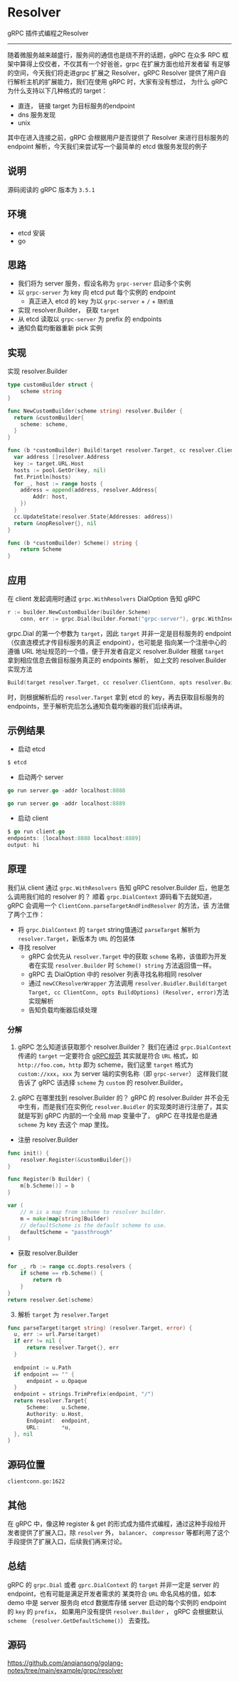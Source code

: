 # Resolver
gRPC 插件式编程之Resolver

--- 

随着微服务越来越盛行，服务间的通信也是绕不开的话题，gRPC 在众多 RPC 框架中算得上佼佼者，不仅其有一个好爸爸，grpc 在扩展方面也给开发者留
有足够的空间，今天我们将走进grpc 扩展之 Resolver，gRPC Resolver 提供了用户自行解析主机的扩展能力，我们在使用 gRPC 时，大家有没有想过，
为什么 gRPC 为什么支持以下几种格式的 target：

- 直连， 链接 target 为目标服务的endpoint
- dns 服务发现
- unix

其中在进入连接之前，gRPC 会根据用户是否提供了 Resolver 来进行目标服务的 endpoint 解析，今天我们来尝试写一个最简单的 etcd 做服务发现的例子

## 说明
源码阅读的 gRPC 版本为 `3.5.1`

## 环境
- etcd 安装
- go

## 思路
- 我们将为 server 服务，假设名称为 `grpc-server` 启动多个实例
- 以 `grpc-server` 为 key 向 etcd put 每个实例的 endpoint
  - 真正进入 etcd 的 key 为以 `grpc-server` + `/` + `随机值`
- 实现 resolver.Builder， 获取 `target`
- 从 etcd 读取以 `grpc-server` 为 prefix 的 endpoints
- 通知负载均衡器重新 pick 实例

## 实现
实现 resolver.Builder

```go
type customBuilder struct {
    scheme string
}

func NewCustomBuilder(scheme string) resolver.Builder {
  return &customBuilder{
    scheme: scheme,
  }
}

func (b *customBuilder) Build(target resolver.Target, cc resolver.ClientConn, opts resolver.BuildOptions) (resolver.Resolver, error) {
  var address []resolver.Address
  key := target.URL.Host
  hosts := pool.GetOr(key, nil)
  fmt.Println(hosts)
  for _, host := range hosts {
    address = append(address, resolver.Address{
        Addr: host,
    })
  }
  cc.UpdateState(resolver.State{Addresses: address})
  return &nopResolver{}, nil
}

func (b *customBuilder) Scheme() string {
	return Scheme
}
```

## 应用
在 client 发起调用时通过 `grpc.WithResolvers` DialOption 告知 gRPC
```go
r := builder.NewCustomBuilder(builder.Scheme)
	conn, err := grpc.Dial(builder.Format("grpc-server"), grpc.WithInsecure(), grpc.WithResolvers(r))
```

grpc.Dial 的第一个参数为 `target`，因此 `target` 并非一定是目标服务的 endpoint（仅直连模式才传目标服务的真正 endpoint），也可能是
指向某一个注册中心的遵循 URL 地址规范的一个值，便于开发者自定义 resolver.Builder 根据 `target` 拿到相应信息去做目标服务真正的 endpoints 解析，
如上文的 resolver.Builder 实现方法 
```go
Build(target resolver.Target, cc resolver.ClientConn, opts resolver.BuildOptions) (resolver.Resolver, error)
```
时，则根据解析后的 `resolver.Target` 拿到 etcd 的 key，再去获取目标服务的 endpoints，至于解析完后怎么通知负载均衡器的我们后续再讲。

## 示例结果
- 启动 etcd
```go
$ etcd
```

- 启动两个 server
```go
go run server.go -addr localhost:8888
```
```go
go run server.go -addr localhost:8889
```

- 启动 client
```go
$ go run client.go
endpoints: [localhost:8888 localhost:8889]
output: hi
```

## 原理
我们从 client 通过 `grpc.WithResolvers` 告知 gRPC resolver.Builder 后，他是怎么调用我们给的 resolver 的？
顺着 `grpc.DialContext` 源码看下去就知道，gRPC 会调用一个 `ClientConn.parseTargetAndFindResolver` 的方法，该
方法做了两个工作：

- 将 `grpc.DialContext` 的 `target` string值通过 `parseTarget` 解析为 `resolver.Target`，新版本为 `URL` 的包装体
- 寻找 resolver
  - gRPC 会优先从 `resolver.Target` 中的获取 `scheme` 名称，该值即为开发者在实现 `resolver.Builder` 时 `Scheme() string` 方法返回值一样。
  - gRPC 去 DialOption 中的 resolver 列表寻找名称相同 resolver
  - 通过 `newCCResolverWrapper` 方法调用 `resolver.Buidler.Build(target Target, cc ClientConn, opts BuildOptions) (Resolver, error)`方法实现解析
  - 告知负载均衡器后续处理

### 分解
1. gRPC 怎么知道该获取那个 resolver.Builder？
我们在通过 `grpc.DialContext` 传递的 `target` 一定要符合 [gRPC规范](https://github.com/grpc/grpc/blob/master/doc/naming.md)
其实就是符合 `URL` 格式，如 `http://foo.com`，`http` 即为 scheme，我们这里 `target` 格式为 `custom://xxx`，`xxx` 为 server 端的实例名称（即 `grpc-server`）
这样我们就告诉了 gRPC 该选择 `scheme` 为 `custom` 的 resolver.Builder。

2. gRPC 在哪里找到 resolver.Builder 的？
gRPC 的 resolver.Builder 并不会无中生有，而是我们在实例化 `resolver.Buidler` 的实现类时进行注册了，其实就是写到 gRPC 内部的一个全局 map 变量中了，
gRPC 在寻找是也是通 `scheme` 为 key 去这个 map 里找。

- 注册 resolver.Builder
```go
func init() {
    resolver.Register(&customBuilder{})
}
```
```go
func Register(b Builder) {
    m[b.Scheme()] = b
}
```

```go
var (
    // m is a map from scheme to resolver builder.
    m = make(map[string]Builder)
    // defaultScheme is the default scheme to use.
    defaultScheme = "passthrough"
)

```
- 获取 resolver.Builder

```go
for _, rb := range cc.dopts.resolvers {
    if scheme == rb.Scheme() {
        return rb
    }
}
return resolver.Get(scheme)
```

3. 解析 `target` 为 `resolver.Target`
```go
func parseTarget(target string) (resolver.Target, error) {
  u, err := url.Parse(target)
  if err != nil {
      return resolver.Target{}, err
  }
  
  endpoint := u.Path
  if endpoint == "" {
      endpoint = u.Opaque
  }
  endpoint = strings.TrimPrefix(endpoint, "/")
  return resolver.Target{
      Scheme:    u.Scheme,
      Authority: u.Host,
      Endpoint:  endpoint,
      URL:       *u,
  }, nil
}
```

## 源码位置
`clientconn.go:1622`

## 其他
在 gRPC 中，像这种 register & get 的形式成为插件式编程，通过这种手段给开发者提供了扩展入口，除 `resolver` 外，
`balancer`、 `compressor` 等都利用了这个手段提供了扩展入口，后续我们再来讨论。

## 总结
gRPC 的 `grpc.Dial` 或者 `gprc.DialContext` 的 `target` 并非一定是 server 的 endpoint，也有可能是满足开发者需求的
某类符合 `URL` 命名风格的值，如本 demo 中是 server 服务向 etcd 数据库存储 server 启动的每个实例的 endpoint 的 `key` 的 `prefix`，
如果用户没有提供 `resolver.Builder` ， gRPC 会根据默认 `scheme` （`resolver.GetDefaultScheme()`） 去查找。

## 源码
https://github.com/anqiansong/golang-notes/tree/main/example/grpc/resolver